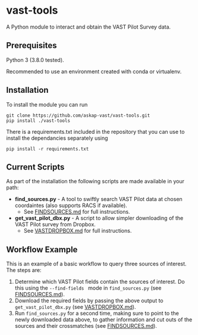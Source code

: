 # vast-tools

A Python module to interact and obtain the VAST Pilot Survey data.

## Prerequisites

Python 3 (3.8.0 tested).

Recommended to use an environment created with conda or virtualenv.

## Installation

To install the module you can run
```
git clone https://github.com/askap-vast/vast-tools.git
pip install ./vast-tools
```

There is a requirements.txt included in the repository that you can use to install the dependancies separately using
```
pip install -r requirements.txt
````

## Current Scripts
As part of the installation the following scripts are made available in your path:

* **find\_sources.py** - A tool to swiftly search VAST Pilot data at chosen coordaintes (also supports RACS if available).
    - See [FINDSOURCES.md](FINDSOURCES.md) for full instructions.
* **get\_vast\_pilot\_dbx.py** - A script to allow simpler downloading of the VAST Pilot survey from Dropbox.
    - See [VASTDROPBOX.md](VASTDROPBOX.md) for full instructions.
    
## Workflow Example

This is an example of a basic workflow to query three sources of interest. The steps are:

1. Determine which VAST Pilot fields contain the sources of interest. Do this using the `--find-fields ` mode in `find_sources.py` (see [FINDSOURCES.md](FINDSOURCES.md)).
2. Download the required fields by passing the above output to `get_vast_pilot_dbx.py` (see [VASTDROPBOX.md](VASTDROPBOX.md)).
3. Run `find_sources.py` for a second time, making sure to point to the newly downloaded data above, to gather information and cut outs of the sources and their crossmatches (see [FINDSOURCES.md](FINDSOURCES.md)).